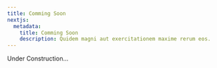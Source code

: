 ```yaml
---
title: Comming Soon
nextjs:
  metadata:
    title: Comming Soon
    description: Quidem magni aut exercitationem maxime rerum eos.
---
```


Under Construction...
